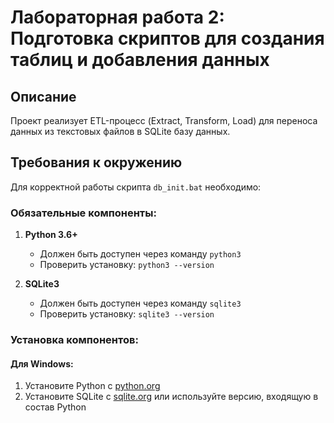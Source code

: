 # Лабораторная работа 2: Подготовка скриптов для создания таблиц и добавления данных

## Описание
Проект реализует ETL-процесс (Extract, Transform, Load) для переноса данных из текстовых файлов в SQLite базу данных.

## Требования к окружению

Для корректной работы скрипта `db_init.bat` необходимо:

### Обязательные компоненты:
1. **Python 3.6+** 
   - Должен быть доступен через команду `python3`
   - Проверить установку: `python3 --version`

2. **SQLite3**
   - Должен быть доступен через команду `sqlite3`
   - Проверить установку: `sqlite3 --version`

### Установка компонентов:

#### Для Windows:
1. Установите Python с [python.org](https://python.org)
2. Установите SQLite с [sqlite.org](https://sqlite.org/download.html) или используйте версию, входящую в состав Python